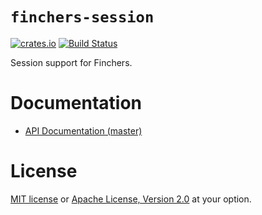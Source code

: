 # `finchers-session`

[![crates.io](https://img.shields.io/crates/v/finchers-session.svg)](https://crates.io/crates/finchers-session)
[![Build Status](https://travis-ci.org/finchers-rs/finchers-session.svg?branch=master)](https://travis-ci.org/finchers-rs/finchers-session)

Session support for Finchers.

# Documentation
* [API Documentation (master)](https://finchers-rs.github.io/finchers-session)

# License
[MIT license](LICENSE-MIT) or [Apache License, Version 2.0](LICENSE-APACHE) at your option.
